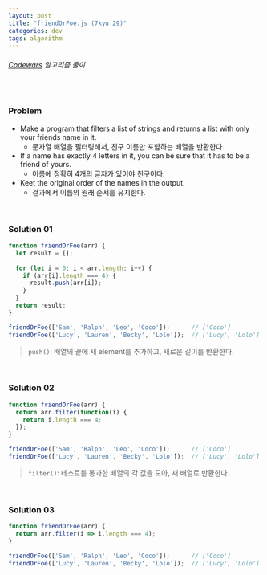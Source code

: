```yaml
---
layout: post
title: "friendOrFoe.js (7kyu 29)"
categories: dev
tags: algorithm
---
```


###### [Codewars](https://www.codewars.com) 알고리즘 풀이

<br>

### Problem

- Make a program that filters a list of strings and returns a list with only your friends name in it.
  - 문자열 배열을 필터링해서, 친구 이름만 포함하는 배열을 반환한다.
- If a name has exactly 4 letters in it, you can be sure that it has to be a friend of yours.
  - 이름에 정확히 4개의 글자가 있어야 친구이다.
- Keet the original order of the names in the output.
  - 결과에서 이름의 원래 순서를 유지한다.

<br>

### Solution 01

```js
function friendOrFoe(arr) {
  let result = [];
  
  for (let i = 0; i < arr.length; i++) {
    if (arr[i].length === 4) {
      result.push(arr[i]);
    }
  }
  return result;
}

friendOrFoe(['Sam', 'Ralph', 'Leo', 'Coco']);      // ['Coco']
friendOrFoe(['Lucy', 'Lauren', 'Becky', 'Lolo']);  // ['Lucy', 'Lolo']
```

> `push()`: 배열의 끝에 새 element를 추가하고, 새로운 길이를 반환한다.

<br>

### Solution 02

```js
function friendOrFoe(arr) {
  return arr.filter(function(i) {
    return i.length === 4;
  });
}

friendOrFoe(['Sam', 'Ralph', 'Leo', 'Coco']);      // ['Coco']
friendOrFoe(['Lucy', 'Lauren', 'Becky', 'Lolo']);  // ['Lucy', 'Lolo']
```

> `filter()`: 테스트를 통과한 배열의 각 값을 모아, 새 배열로 반환한다.

<br>

### Solution 03

```js
function friendOrFoe(arr) {
  return arr.filter(i => i.length === 4);
}

friendOrFoe(['Sam', 'Ralph', 'Leo', 'Coco']);      // ['Coco']
friendOrFoe(['Lucy', 'Lauren', 'Becky', 'Lolo']);  // ['Lucy', 'Lolo']
```

<br>

<br>